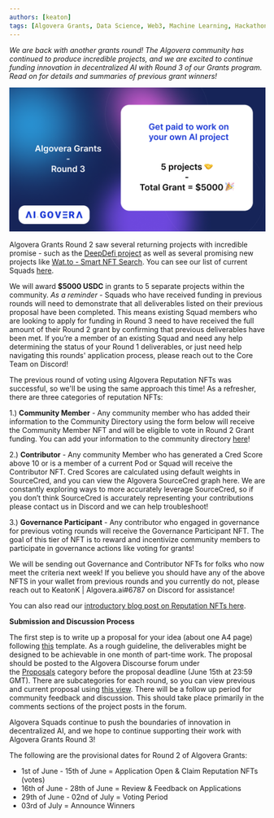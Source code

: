 ```yaml
---
authors: [keaton]
tags: [Algovera Grants, Data Science, Web3, Machine Learning, Hackathon, Algovera Squads]
--- 
```

_We are back with another grants round! The Algovera community has continued to produce incredible projects, and we are excited to continue funding innovation in decentralized AI with Round 3 of our Grants program. Read on for details and summaries of previous grant winners!_

![grants-round-3](./Grants_Rounds_3.png)

<!--truncate-->

Algovera Grants Round 2 saw several returning projects with incredible promise - such as the [DeepDefi project](https://deepdefi.algovera.ai/) as well as several promising new projects like [Wat.to - Smart NFT Search](https://www.wat.to/). You can see our list of current Squads [here](https://www.notion.so/Squads-194768658a044302a0cdc24d5d758b9d).


We will award **$5000 USDC** in grants to 5 separate projects within the community. *As a reminder -* Squads who have received funding in previous rounds will need to demonstrate that all deliverables listed on their previous proposal have been completed. This means existing Squad members who are looking to apply for funding in Round 3 need to have received the full amount of their Round 2 grant by confirming that previous deliverables have been met. If you’re a member of an existing Squad and need any help determining the status of your Round 1 deliverables, or just need help navigating this rounds' application process, please reach out to the Core Team on Discord! 

The previous round of voting using Algovera Reputation NFTs was successful, so we'll be using the same approach this time! As a refresher, there are three categories of reputation NFTs:

1.) **Community Member** - Any community member who has added their information to the Community Directory using the form below will receive the Community Member NFT and will be eligible to vote in Round 2 Grant funding. You can add your information to the community directory [here](https://airtable.com/shrQPjhE9wxHbWKL2)!

2.) **Contributor** - Any community Member who has generated a Cred Score above 10 or is a member of a current Pod or Squad will receive the Contributor NFT. Cred Scores are calculated using default weights in SourceCred, and you can view the Algovera SourceCred graph here. We are constantly exploring ways to more accurately leverage SourceCred, so if you don’t think SourceCred is accurately representing your contributions please contact us in Discord and we can help troubleshoot!

3.) **Governance Participant** - Any contributor who engaged in governance for previous voting rounds will receive the Governance Participant NFT. The goal of this tier of NFT is to reward and incentivize community members to participate in governance actions like voting for grants!

We will be sending out Governance and Contributor NFTs for folks who now meet the criteria next week! If you believe you should have any of the above NFTS in your wallet from previous rounds and you currently do not, please reach out to KeatonK | Algovera.ai#6787 on Discord for assistance!

You can also read our [introductory blog post on Reputation NFTs here](https://docs.algovera.ai/blog/2022/04/13/Introducing%20Algovera%20Reputation%20NFTs).



**Submission and Discussion Process**

The first step is to write up a proposal for your idea (about one A4 page) following [this](https://forum.algovera.ai/t/grant-proposal-template/15) template. As a rough guideline, the deliverables might be designed to be achievable in one month of part-time work. The proposal should be posted to the Algovera Discourse forum under the [Proposals](https://forum.algovera.ai/c/proposals) category before the proposal deadline (June 15th at 23:59 GMT). There are subcategories for each round, so you can view previous and current proposal using [this view](https://forum.algovera.ai/c/proposals/round-3/10). There will be a follow up period for community feedback and discussion. This should take place primarily in the comments sections of the project posts in the forum. 

Algovera Squads continue to push the boundaries of innovation in decentralized AI, and we hope to continue supporting their work with Algovera Grants Round 3!

The following are the provisional dates for Round 2 of Algovera Grants:
- 1st of June - 15th of June = Application Open & Claim Reputation NFTs (votes)
- 16th of June - 28th of June = Review & Feedback on Applications
- 29th of June - 02nd of July = Voting Period
- 03rd of July = Announce Winners
